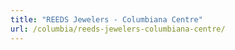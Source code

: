 ```yaml
---
title: "REEDS Jewelers - Columbiana Centre"
url: /columbia/reeds-jewelers-columbiana-centre/
---
```

